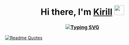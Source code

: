 <h1 align="center">Hi there, I'm <a href="https://vk.com/pingisjoin" target="_blank">Kirill</a> 
<img src="https://github.com/blackcater/blackcater/raw/main/images/Hi.gif" height="32"/></h1>
<h3 align="center"><a href="https://git.io/typing-svg"><img src="https://readme-typing-svg.herokuapp.com?font=Java+and+Spigot+developer+from+Russia&pause=1000&color=2F81F7&width=435&lines=Java+%26+Spigot+developer+from+Russia" alt="Typing SVG" /></a></h3>

<p align="justify"><a href="https://github.com/piyushsuthar/github-readme-quotes">
    <img src="https://quotes-github-readme.vercel.app/api?type=horizontal&amp;theme=nord" alt="Readme Quotes">
</a></p>
